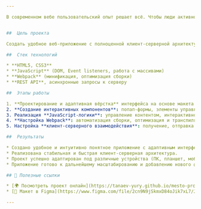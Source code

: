 ```yaml
---

В современном вебе пользовательский опыт решает всё. Чтобы люди активно взаимодействовали с контентом, нужен функциональный, адаптивный и интуитивно понятный и быстрый интерфейс. Этот проект — ответ на запросы пользователей, которым важно просто и эффективно работать с фотографиями в веб-приложении.


##  Цель проекта

Создать удобное веб-приложение с полноценной клиент-серверной архитектурой, адаптивной вёрсткой и интерактивным пользовательским интерфейсом, позволяющим добавлять, удалять и взаимодействовать с контентом.

##  Стек технологий

* **HTML5, CSS3**
* **JavaScript** (DOM, Event listeners, работа с массивами)
* **Webpack** (минификация, оптимизация сборки)
* **REST API**, асинхронные запросы к серверу

##  Этапы работы

1. **Проектирование и адаптивная вёрстка** интерфейса на основе макета из Figma.
2. **Создание интерактивных компонентов**: попап-формы, элементы управления контентом, лайки и комментарии.
3. Реализация **JavaScript-логики**: управление контентом, интерактивность попапов (открытие, закрытие с клавиатуры и мыши).
4. **Настройка Webpack**: автоматизация сборки, оптимизация и транспиляция кода.
5. Настройка **клиент-серверного взаимодействия**: получение, отправка и хранение данных через REST API.

##  Результаты

* Создано удобное и интуитивно понятное приложение с адаптивным интерфейсом.
* Реализована стабильная и быстрая клиент-серверная архитектура.
* Проект успешно адаптирован под различные устройства (ПК, планшет, мобильные телефоны).
* Приложение готово к дальнейшему масштабированию и добавлению нового функционала.

## 🔗 Полезные ссылки

* [🌍 Посмотреть проект онлайн](https://tanaev-yury.github.io/mesto-project/)
* [🎨 Макет в Figma](https://www.figma.com/file/2cn9N9jSkmxD84oJik7xL7/JavaScript.-Sprint-4?node-id=0%3A1)

---
```

